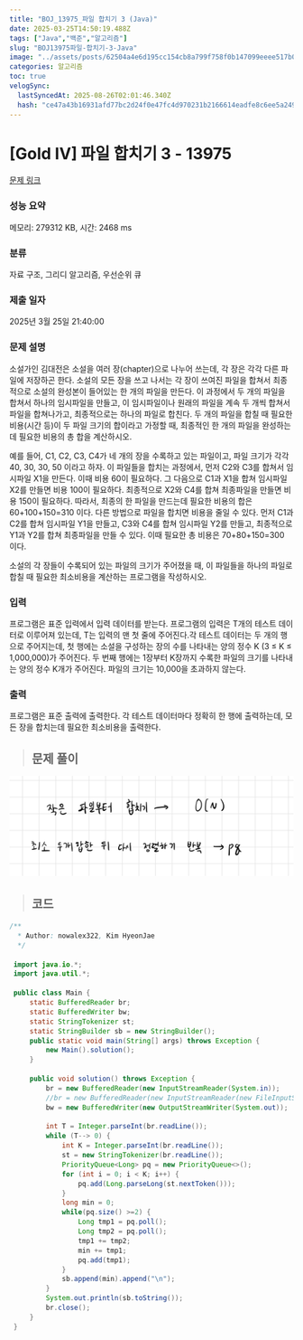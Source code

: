 ```yaml
---
title: "BOJ_13975_파일 합치기 3 (Java)"
date: 2025-03-25T14:50:19.488Z
tags: ["Java","백준","알고리즘"]
slug: "BOJ13975파일-합치기-3-Java"
image: "../assets/posts/62504a4e6d195cc154cb8a799f758f0b147099eeee517b0ff78ce040e82aa07e.png"
categories: 알고리즘
toc: true
velogSync:
  lastSyncedAt: 2025-08-26T02:01:46.340Z
  hash: "ce47a43b16931afd77bc2d24f0e47fc4d970231b2166614eadfe8c6ee5a2495b"
---
```


# [Gold IV] 파일 합치기 3 - 13975 
 
 [문제 링크](https://www.acmicpc.net/problem/13975) 
 
 ### 성능 요약
 
 메모리: 279312 KB, 시간: 2468 ms
 
 ### 분류
 
 자료 구조, 그리디 알고리즘, 우선순위 큐
 
 ### 제출 일자
 
 2025년 3월 25일 21:40:00
 
 ### 문제 설명
 
 <p>소설가인 김대전은 소설을 여러 장(chapter)으로 나누어 쓰는데, 각 장은 각각 다른 파일에 저장하곤 한다. 소설의 모든 장을 쓰고 나서는 각 장이 쓰여진 파일을 합쳐서 최종적으로 소설의 완성본이 들어있는 한 개의 파일을 만든다. 이 과정에서 두 개의 파일을 합쳐서 하나의 임시파일을 만들고, 이 임시파일이나 원래의 파일을 계속 두 개씩 합쳐서 파일을 합쳐나가고, 최종적으로는 하나의 파일로 합친다. 두 개의 파일을 합칠 때 필요한 비용(시간 등)이 두 파일 크기의 합이라고 가정할 때, 최종적인 한 개의 파일을 완성하는데 필요한 비용의 총 합을 계산하시오.</p>
 
 <p>예를 들어, C1, C2, C3, C4가 네 개의 장을 수록하고 있는 파일이고, 파일 크기가 각각 40, 30, 30, 50 이라고 하자. 이 파일들을 합치는 과정에서, 먼저 C2와 C3를 합쳐서 임시파일 X1을 만든다. 이때 비용 60이 필요하다. 그 다음으로 C1과 X1을 합쳐 임시파일 X2를 만들면 비용 100이 필요하다. 최종적으로 X2와 C4를 합쳐 최종파일을 만들면 비용 150이 필요하다. 따라서, 최종의 한 파일을 만드는데 필요한 비용의 합은 60+100+150=310 이다. 다른 방법으로 파일을 합치면 비용을 줄일 수 있다. 먼저 C1과 C2를 합쳐 임시파일 Y1을 만들고, C3와 C4를 합쳐 임시파일 Y2를 만들고, 최종적으로 Y1과 Y2를 합쳐 최종파일을 만들 수 있다. 이때 필요한 총 비용은 70+80+150=300 이다.</p>
 
 <p>소설의 각 장들이 수록되어 있는 파일의 크기가 주어졌을 때, 이 파일들을 하나의 파일로 합칠 때 필요한 최소비용을 계산하는 프로그램을 작성하시오.</p>

 ### 입력 
 
  <p>프로그램은 표준 입력에서 입력 데이터를 받는다. 프로그램의 입력은 T개의 테스트 데이터로 이루어져 있는데, T는 입력의 맨 첫 줄에 주어진다.각 테스트 데이터는 두 개의 행으로 주어지는데, 첫 행에는 소설을 구성하는 장의 수를 나타내는 양의 정수 K (3 ≤ K ≤ 1,000,000)가 주어진다. 두 번째 행에는 1장부터 K장까지 수록한 파일의 크기를 나타내는 양의 정수 K개가 주어진다. 파일의 크기는 10,000을 초과하지 않는다.</p>

 ### 출력 
 
  <p>프로그램은 표준 출력에 출력한다. 각 테스트 데이터마다 정확히 한 행에 출력하는데, 모든 장을 합치는데 필요한 최소비용을 출력한다.</p>

> ## 문제 풀이

![](/assets/posts/62504a4e6d195cc154cb8a799f758f0b147099eeee517b0ff78ce040e82aa07e.png)

> ## 코드

```java
/**
  * Author: nowalex322, Kim HyeonJae
  */
 
 import java.io.*;
 import java.util.*;
 
 public class Main {
     static BufferedReader br;
     static BufferedWriter bw;
     static StringTokenizer st;
     static StringBuilder sb = new StringBuilder();
     public static void main(String[] args) throws Exception {
         new Main().solution();
     }
 
     public void solution() throws Exception {
         br = new BufferedReader(new InputStreamReader(System.in));
         //br = new BufferedReader(new InputStreamReader(new FileInputStream("src/main/java/BOJ_13975_파일합치기3/input.txt")));
         bw = new BufferedWriter(new OutputStreamWriter(System.out));
 
         int T = Integer.parseInt(br.readLine());
         while (T--> 0) {
             int K = Integer.parseInt(br.readLine());
             st = new StringTokenizer(br.readLine());
             PriorityQueue<Long> pq = new PriorityQueue<>();
             for (int i = 0; i < K; i++) {
                 pq.add(Long.parseLong(st.nextToken()));
             }
             long min = 0;
             while(pq.size() >=2) {
                 Long tmp1 = pq.poll();
                 Long tmp2 = pq.poll();
                 tmp1 += tmp2;
                 min += tmp1;
                 pq.add(tmp1);
             }
             sb.append(min).append("\n");
         }
         System.out.println(sb.toString());
         br.close();
     }
 }
```